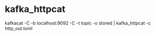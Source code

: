 # kafka_httpcat

kafkacat -C -b localhost:9092 -C -t topic -o stored | kafka_httpcat -c http_out.toml
